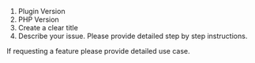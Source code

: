 1. Plugin Version
2. PHP Version
3. Create a clear title
4. Describe your issue. Please provide detailed step by step instructions. 

If requesting a feature please provide detailed use case.
